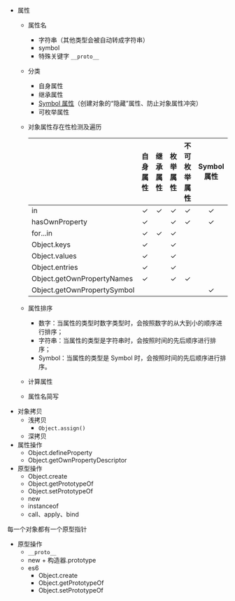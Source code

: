 - 属性
  - 属性名
    - 字符串（其他类型会被自动转成字符串）
    - symbol
    - 特殊关键字 `__proto__`
  - 分类
    - 自身属性
    - 继承属性
    - [Symbol 属性](https://zh.javascript.info/symbol#yin-cang-shu-xing)（创建对象的“隐藏”属性、防止对象属性冲突）
    - 可枚举属性
  - 对象属性存在性检测及遍历

    |                             | 自身属性 | 继承属性 | 枚举属性 | 不可枚举属性 | Symbol 属性 |
    | --------------------------- | :------: | :------: | :------: | :----------: | :---------: |
    | in                          |    ✓     |    ✓     |    ✓     |      ✓       |      ✓      |
    | hasOwnProperty              |    ✓     |          |    ✓     |      ✓       |      ✓      |
    | for...in                    |    ✓     |    ✓     |    ✓     |              |             |
    | Object.keys                 |    ✓     |          |    ✓     |              |             |
    | Object.values               |    ✓     |          |    ✓     |              |             |
    | Object.entries              |    ✓     |          |    ✓     |              |             |
    | Object.getOwnPropertyNames  |    ✓     |          |    ✓     |      ✓       |             |
    | Object.getOwnPropertySymbol |          |          |          |              |      ✓      |

  - 属性排序
    - 数字：当属性的类型时数字类型时，会按照数字的从大到小的顺序进行排序；
    - 字符串：当属性的类型是字符串时，会按照时间的先后顺序进行排序；
    - Symbol：当属性的类型是 Symbol 时，会按照时间的先后顺序进行排序。
  - 计算属性
  - 属性名简写
- 对象拷贝
  - 浅拷贝
    - `Object.assign()`
  - 深拷贝
- 属性操作
  - Object.defineProperty
  - Object.getOwnPropertyDescriptor
- 原型操作
  - Object.create
  - Object.getPrototypeOf
  - Object.setPrototypeOf
  - new
  - instanceof
  - call、apply、bind


每一个对象都有一个原型指针
- 原型操作
  - `__proto__`
  - new + 构造器.prototype
  - es6
    - Object.create
    - Object.getPrototypeOf
    - Object.setPrototypeOf
